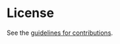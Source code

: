 # License

See the
[guidelines for contributions](https://github.com/emanjon/draft-irtf-cfrg-det-sigs-with-noise/blob/main/CONTRIBUTING.md).
